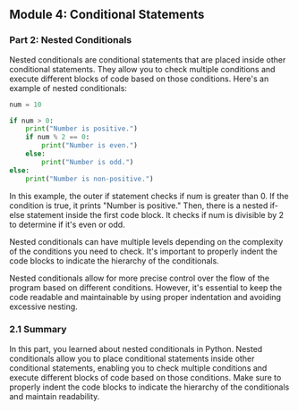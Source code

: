 ## Module 4: Conditional Statements
### Part 2: Nested Conditionals

Nested conditionals are conditional statements that are placed inside other conditional statements. They allow you to check multiple conditions and execute different blocks of code based on those conditions. Here's an example of nested conditionals:

```python
num = 10

if num > 0:
    print("Number is positive.")
    if num % 2 == 0:
        print("Number is even.")
    else:
        print("Number is odd.")
else:
    print("Number is non-positive.")
```

In this example, the outer if statement checks if num is greater than 0. If the condition is true, it prints "Number is positive." Then, there is a nested if-else statement inside the first code block. It checks if num is divisible by 2 to determine if it's even or odd.

Nested conditionals can have multiple levels depending on the complexity of the conditions you need to check. It's important to properly indent the code blocks to indicate the hierarchy of the conditionals.

Nested conditionals allow for more precise control over the flow of the program based on different conditions. However, it's essential to keep the code readable and maintainable by using proper indentation and avoiding excessive nesting.

### 2.1 Summary

In this part, you learned about nested conditionals in Python. Nested conditionals allow you to place conditional statements inside other conditional statements, enabling you to check multiple conditions and execute different blocks of code based on those conditions. Make sure to properly indent the code blocks to indicate the hierarchy of the conditionals and maintain readability.